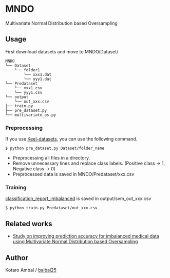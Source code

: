 # MNDO
Multivariate Normal Distribution based Oversampling

## Usage

First download datasets and move to MNDO/Dataset/

    MNDO
    └── Dataset
        └── folder1 
            └── xxx1.dat
            └── yyy1.dat
    └── Predataset
        └── xxx1.csv
        └── yyy1.csv
    └── output
        └── out_xxx.csv
    ├── train.py
    ├── pre_dataset.py
    └── multivariate_os.py 

### Preprocessing
If you use [Keel-datasets](http://sci2s.ugr.es/keel/datasets.php), you can use the following command.

    $ python pre_dataset.py Dataset/folder_name

+ Preprocessing all files in a directory.
+ Remove unnecessary lines and replace class labels. (Positive class -> 1, Negative class -> 0)
+ Preprocessed data is saved in MNDO/Predataset/xxx.csv


### Training
[classification_report_imbalanced](http://contrib.scikit-learn.org/imbalanced-learn/stable/generated/imblearn.metrics.classification_report_imbalanced.html) is saved in output/svm_out_xxx.csv
    
    $ python train.py Predataset/out_xxx.csv

## Related works
- [Study on improving prediction accuracy for imbalanced medical data using Multivariate Normal Distribution based Oversampling](http://sotsuron.sd.soft.iwate-pu.ac.jp/images/sotsuron/PDF/0312014015_20180111111148_0312014015.pdf)

## Author
Kotaro Ambai / [baibai25](https://github.com/baibai25)
